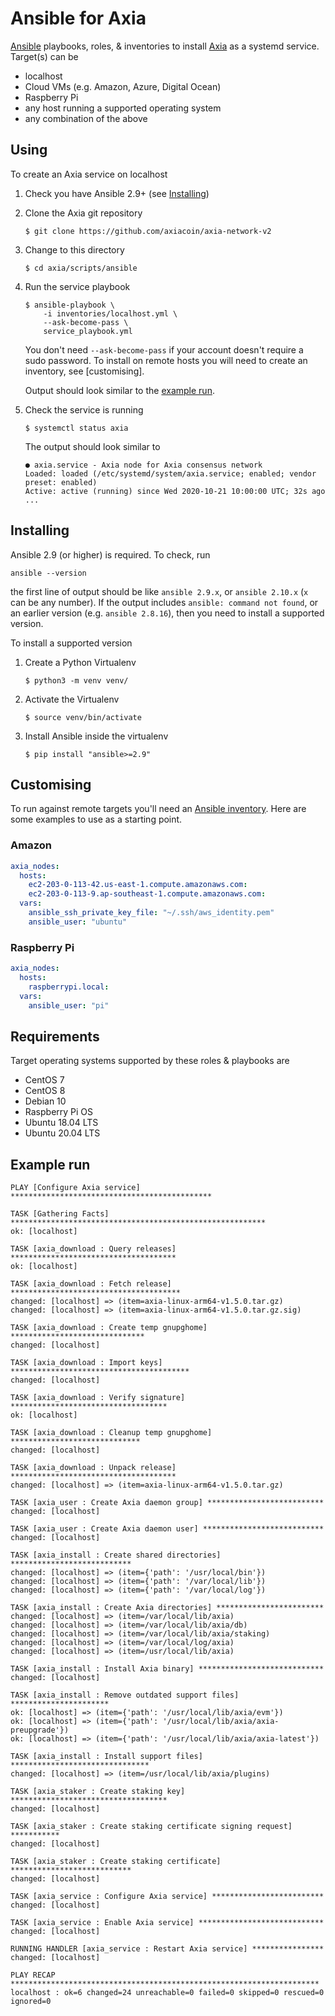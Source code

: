 # Ansible for Axia

[Ansible](https://ansible.com) playbooks, roles, & inventories to install
[Axia](https://github.com/axiacoin/axia-network-v2) as a systemd service.
Target(s) can be

- localhost
- Cloud VMs (e.g. Amazon, Azure, Digital Ocean)
- Raspberry Pi
- any host running a supported operating system
- any combination of the above


## Using

To create an Axia service on localhost

1. Check you have Ansible 2.9+ (see [Installing](#installing))
2. Clone the Axia git repository
    ```
    $ git clone https://github.com/axiacoin/axia-network-v2
    ```

3. Change to this directory
    ```
    $ cd axia/scripts/ansible
    ```

4. Run the service playbook
    ```
    $ ansible-playbook \
        -i inventories/localhost.yml \
        --ask-become-pass \
        service_playbook.yml
    ```

   You don't need `--ask-become-pass` if your account doesn't require a sudo
   password. To install on remote hosts you will need to create an inventory,
   see [customising].

   Output should look similar to the [example run](#example-run).

5. Check the service is running
    ```
    $ systemctl status axia
    ```

    The output should look similar to
    ```
    ● axia.service - Axia node for Axia consensus network
    Loaded: loaded (/etc/systemd/system/axia.service; enabled; vendor preset: enabled)
    Active: active (running) since Wed 2020-10-21 10:00:00 UTC; 32s ago
    ...
    ```


## Installing

Ansible 2.9 (or higher) is required. To check, run

```
ansible --version
```

the first line of output should be like `ansible 2.9.x`, or `ansible 2.10.x`
(`x` can be any number). If the output includes `ansible: command not found`,
or an earlier version (e.g. `ansible 2.8.16`), then you need to install a
supported version.

To install a supported version

1. Create a Python Virtualenv
    ```
    $ python3 -m venv venv/
    ```

2. Activate the Virtualenv
    ```
    $ source venv/bin/activate
    ```

4. Install Ansible inside the virtualenv
    ```
    $ pip install "ansible>=2.9"
    ```


## Customising

To run against remote targets you'll need an [Ansible inventory](https://docs.ansible.com/ansible/latest/user_guide/intro_inventory.html#inventory-basics-formats-hosts-and-groups).
Here are some examples to use as a starting point.

### Amazon

```yaml
axia_nodes:
  hosts:
    ec2-203-0-113-42.us-east-1.compute.amazonaws.com:
    ec2-203-0-113-9.ap-southeast-1.compute.amazonaws.com:
  vars:
    ansible_ssh_private_key_file: "~/.ssh/aws_identity.pem"
    ansible_user: "ubuntu"
```

### Raspberry Pi

```yaml
axia_nodes:
  hosts:
    raspberrypi.local:
  vars:
    ansible_user: "pi"
```

## Requirements

Target operating systems supported by these roles & playbooks are

- CentOS 7
- CentOS 8
- Debian 10
- Raspberry Pi OS
- Ubuntu 18.04 LTS
- Ubuntu 20.04 LTS


## Example run

```
PLAY [Configure Axia service] *********************************************

TASK [Gathering Facts] *********************************************************
ok: [localhost]

TASK [axia_download : Query releases] *************************************
ok: [localhost]

TASK [axia_download : Fetch release] **************************************
changed: [localhost] => (item=axia-linux-arm64-v1.5.0.tar.gz)
changed: [localhost] => (item=axia-linux-arm64-v1.5.0.tar.gz.sig)

TASK [axia_download : Create temp gnupghome] ******************************
changed: [localhost]

TASK [axia_download : Import keys] ****************************************
changed: [localhost]

TASK [axia_download : Verify signature] ***********************************
ok: [localhost]

TASK [axia_download : Cleanup temp gnupghome] *****************************
changed: [localhost]

TASK [axia_download : Unpack release] *************************************
changed: [localhost] => (item=axia-linux-arm64-v1.5.0.tar.gz)

TASK [axia_user : Create Axia daemon group] **************************
changed: [localhost]

TASK [axia_user : Create Axia daemon user] ***************************
changed: [localhost]

TASK [axia_install : Create shared directories] ***************************
changed: [localhost] => (item={'path': '/usr/local/bin'})
changed: [localhost] => (item={'path': '/var/local/lib'})
changed: [localhost] => (item={'path': '/var/local/log'})

TASK [axia_install : Create Axia directories] ************************
changed: [localhost] => (item=/var/local/lib/axia)
changed: [localhost] => (item=/var/local/lib/axia/db)
changed: [localhost] => (item=/var/local/lib/axia/staking)
changed: [localhost] => (item=/var/local/log/axia)
changed: [localhost] => (item=/usr/local/lib/axia)

TASK [axia_install : Install Axia binary] ****************************
changed: [localhost]

TASK [axia_install : Remove outdated support files] **********************
ok: [localhost] => (item={'path': '/usr/local/lib/axia/evm'})
ok: [localhost] => (item={'path': '/usr/local/lib/axia/axia-preupgrade'})
ok: [localhost] => (item={'path': '/usr/local/lib/axia/axia-latest'})

TASK [axia_install : Install support files] *******************************
changed: [localhost] => (item=/usr/local/lib/axia/plugins)

TASK [axia_staker : Create staking key] ***********************************
changed: [localhost]

TASK [axia_staker : Create staking certificate signing request] ***********
changed: [localhost]

TASK [axia_staker : Create staking certificate] ***************************
changed: [localhost]

TASK [axia_service : Configure Axia service] *************************
changed: [localhost]

TASK [axia_service : Enable Axia service] ****************************
changed: [localhost]

RUNNING HANDLER [axia_service : Restart Axia service] ****************
changed: [localhost]

PLAY RECAP *********************************************************************
localhost : ok=6 changed=24 unreachable=0 failed=0 skipped=0 rescued=0 ignored=0
```
